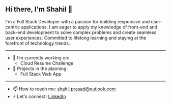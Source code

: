 ## Hi there, I'm Shahil 👋

I'm a Full Stack Developer with a passion for building responsive and user-centric applications. I am eager to apply my knowledge of front-end and back-end development to solve complex problems and create seamless user experiences. Committed to lifelong learning and staying at the forefront of technology trends.  

---

- 🔭 I’m currently working on:
    - Cloud Resume Challenge
-  🌱 Projects in the planning:
    - Full Stack Web App

---

- 📫 How to reach me: <shahil.prasad@outlook.com>
- ⚡ Let's connect: [LinkedIn](https://www.linkedin.com/in/shahilprasad/)
